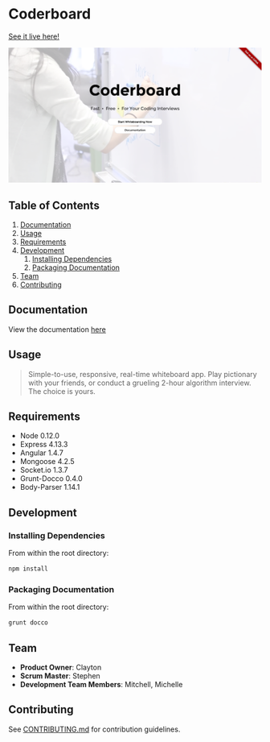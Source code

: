 # Coderboard
[See it live here!](http://hidden-castle-8290.herokuapp.com)

![coderboard.png](coderboard.png)

## Table of Contents

1. [Documentation](#Documentation)
2. [Usage](#Usage)
3. [Requirements](#Requirements)
4. [Development](#development)
    1. [Installing Dependencies](#installing-dependencies)
    2. [Packaging Documentation](#packaging-documentation)
5. [Team](#team)
6. [Contributing](#contributing)

## Documentation

View the documentation [here](http://hidden-castle-8290.herokuapp.com/documentation)

## Usage

> Simple-to-use, responsive, real-time whiteboard app. Play pictionary with your friends, or conduct a grueling 2-hour algorithm interview. The choice is yours.

## Requirements

- Node 0.12.0
- Express 4.13.3
- Angular 1.4.7
- Mongoose 4.2.5
- Socket.io 1.3.7
- Grunt-Docco 0.4.0
- Body-Parser 1.14.1


## Development

### Installing Dependencies

From within the root directory:

```sh
npm install
```

### Packaging Documentation

From within the root directory:

```sh
grunt docco
```

## Team

  - __Product Owner__: Clayton
  - __Scrum Master__: Stephen
  - __Development Team Members__: Mitchell, Michelle


## Contributing

See [CONTRIBUTING.md](CONTRIBUTING.md) for contribution guidelines.
